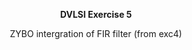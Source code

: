 <p align="center"><strong>DVLSI Exercise 5</strong></p> 
<p align="center">ZYBO intergration of FIR filter (from exc4)</p>
